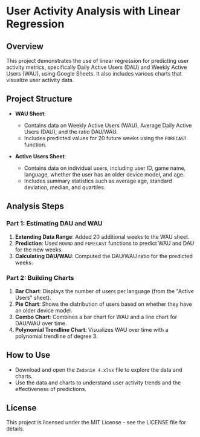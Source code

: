 
# User Activity Analysis with Linear Regression

## Overview
This project demonstrates the use of linear regression for predicting user activity metrics, specifically Daily Active Users (DAU) and Weekly Active Users (WAU), using Google Sheets. It also includes various charts that visualize user activity data.

## Project Structure

- **WAU Sheet**: 
  - Contains data on Weekly Active Users (WAU), Average Daily Active Users (DAU), and the ratio DAU/WAU.
  - Includes predicted values for 20 future weeks using the `FORECAST` function.

- **Active Users Sheet**: 
  - Contains data on individual users, including user ID, game name, language, whether the user has an older device model, and age.
  - Includes summary statistics such as average age, standard deviation, median, and quartiles.

## Analysis Steps

### Part 1: Estimating DAU and WAU
1. **Extending Data Range**: Added 20 additional weeks to the WAU sheet.
2. **Prediction**: Used `ROUND` and `FORECAST` functions to predict WAU and DAU for the new weeks.
3. **Calculating DAU/WAU**: Computed the DAU/WAU ratio for the predicted weeks.

### Part 2: Building Charts
1. **Bar Chart**: Displays the number of users per language (from the "Active Users" sheet).
2. **Pie Chart**: Shows the distribution of users based on whether they have an older device model.
3. **Combo Chart**: Combines a bar chart for WAU and a line chart for DAU/WAU over time.
4. **Polynomial Trendline Chart**: Visualizes WAU over time with a polynomial trendline of degree 3.

## How to Use
- Download and open the `Zadanie 4.xlsx` file to explore the data and charts.
- Use the data and charts to understand user activity trends and the effectiveness of predictions.

## License
This project is licensed under the MIT License - see the LICENSE file for details.
